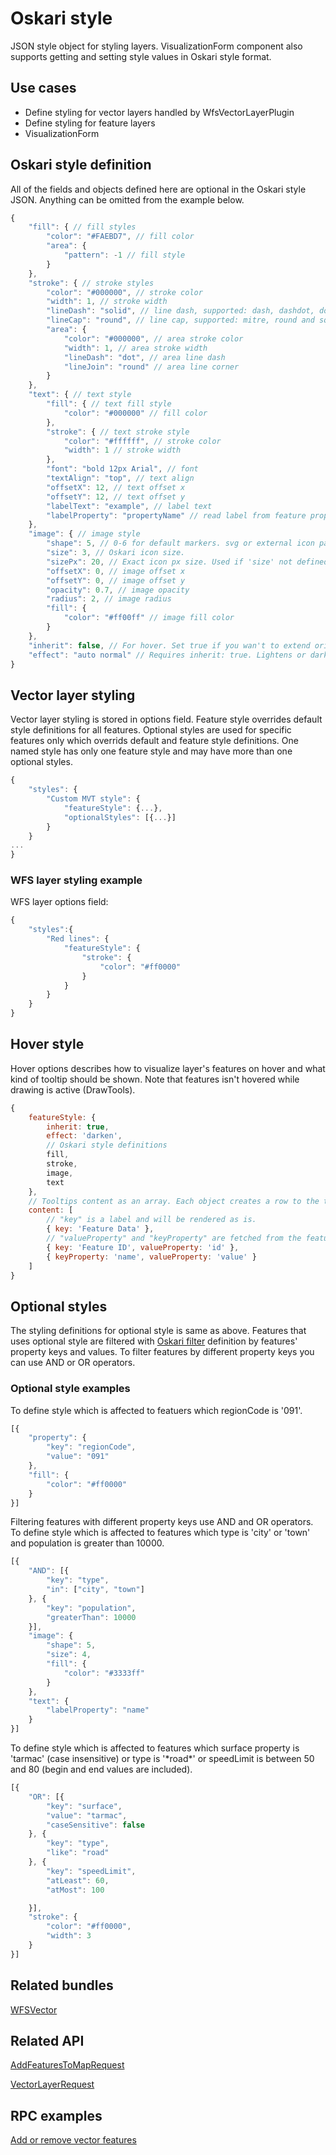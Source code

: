 # Oskari style

JSON style object for styling layers. VisualizationForm component also supports getting and setting style values in Oskari style format.

## Use cases
- Define styling for vector layers handled by WfsVectorLayerPlugin
- Define styling for feature layers
- VisualizationForm

## Oskari style definition
All of the fields and objects defined here are optional in the Oskari style JSON. Anything can be omitted from the example below.

```javascript
{
    "fill": { // fill styles
        "color": "#FAEBD7", // fill color
        "area": {
            "pattern": -1 // fill style
        }
    },
    "stroke": { // stroke styles
        "color": "#000000", // stroke color
        "width": 1, // stroke width
        "lineDash": "solid", // line dash, supported: dash, dashdot, dot, longdash, longdashdot and solid
        "lineCap": "round", // line cap, supported: mitre, round and square
        "area": {
            "color": "#000000", // area stroke color
            "width": 1, // area stroke width
            "lineDash": "dot", // area line dash
            "lineJoin": "round" // area line corner
        }
    },
    "text": { // text style
        "fill": { // text fill style
            "color": "#000000" // fill color
        },
        "stroke": { // text stroke style
            "color": "#ffffff", // stroke color
            "width": 1 // stroke width
        },
        "font": "bold 12px Arial", // font
        "textAlign": "top", // text align
        "offsetX": 12, // text offset x
        "offsetY": 12, // text offset y
        "labelText": "example", // label text
        "labelProperty": "propertyName" // read label from feature property
    },
    "image": { // image style
        "shape": 5, // 0-6 for default markers. svg or external icon path
        "size": 3, // Oskari icon size.
        "sizePx": 20, // Exact icon px size. Used if 'size' not defined.
        "offsetX": 0, // image offset x
        "offsetY": 0, // image offset y
        "opacity": 0.7, // image opacity
        "radius": 2, // image radius
        "fill": {
            "color": "#ff00ff" // image fill color
        }
    },
    "inherit": false, // For hover. Set true if you wan't to extend original feature style.
    "effect": "auto normal" // Requires inherit: true. Lightens or darkens original fill color. Values [darken, lighten, auto] and [minor, normal, major].
}
```
## Vector layer styling
Vector layer styling is stored in options field. Feature style overrides default style definitions for all features. Optional styles are used for specific features only which overrids default and feature style definitions. One named style has only one feature style and may have more than one optional styles.

```javascript
{
    "styles": {
        "Custom MVT style": {
            "featureStyle": {...},
            "optionalStyles": [{...}]
        }
    }
...
}
```

### WFS layer styling example
WFS layer options field:
```javascript
{
    "styles":{
        "Red lines": {
            "featureStyle": {
                "stroke": {
                    "color": "#ff0000"
                }
            }
        }
    }
}
```

## Hover style

Hover options describes how to visualize layer's features on hover and what kind of tooltip should be shown. Note that features isn't hovered while drawing is active (DrawTools).

```javascript
{
    featureStyle: {
        inherit: true,
        effect: 'darken',
        // Oskari style definitions
        fill,
        stroke,
        image,
        text
    },
    // Tooltips content as an array. Each object creates a row to the tooltip.
    content: [
        // "key" is a label and will be rendered as is.
        { key: 'Feature Data' },
        // "valueProperty" and "keyProperty" are fetched from the feature's properties.
        { key: 'Feature ID', valueProperty: 'id' },
        { keyProperty: 'name', valueProperty: 'value' }
    ]
}
```

## Optional styles
The styling definitions for optional style is same as above. Features that uses optional style are filtered with [Oskari filter](/documentation/examples/oskari-filter) definition by features' property keys and values. To filter features by different property keys you can use AND or OR operators.

### Optional style examples
To define style which is affected to featuers which regionCode is '091'.
```javascript
[{
    "property": {
        "key": "regionCode",
        "value": "091"
    },
    "fill": {
        "color": "#ff0000"
    }
}]
```

Filtering features with different property keys use AND and OR operators. To define style which is affected to features which type is 'city' or 'town' and population is greater than 10000.
```javascript
[{
    "AND": [{
        "key": "type",
        "in": ["city", "town"]
    }, {
        "key": "population",
        "greaterThan": 10000
    }],
    "image": {
        "shape": 5,
        "size": 4,
        "fill": {
            "color": "#3333ff"
        }
    },
    "text": {
        "labelProperty": "name"
    }
}]
```
To define style which is affected to features which surface property is 'tarmac' (case insensitive) or type is '\*road\*' or speedLimit is between 50 and 80 (begin and end values are included).

```javascript
[{
    "OR": [{
        "key": "surface",
        "value": "tarmac",
        "caseSensitive": false
    }, {
        "key": "type",
        "like": "road"
    }, {
        "key": "speedLimit",
        "atLeast": 60,
        "atMost": 100

    }],
    "stroke": {
        "color": "#ff0000",
        "width": 3
    }
}]
```

## Related bundles
[WFSVector](/api/bundles/#unreleased/mapping/wfsvector)

## Related API
[AddFeaturesToMapRequest](/api/requests/#unreleased/mapping/mapmodule/request/addfeaturestomaprequest)


[VectorLayerRequest](/api/requests/#unreleased/mapping/mapmodule/request/vectorlayerrequest)

## RPC examples
[Add or remove vector features](/examples/rpc-api/rpc_example.html)
